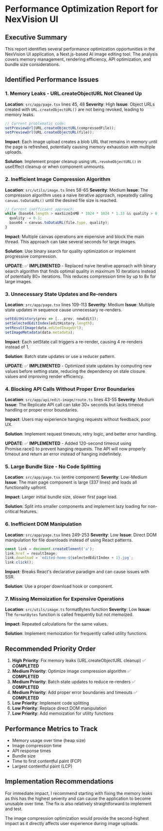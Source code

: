 # Performance Optimization Report for NexVision UI

## Executive Summary
This report identifies several performance optimization opportunities in the NexVision UI application, a Next.js-based AI image editing tool. The analysis covers memory management, rendering efficiency, API optimization, and bundle size considerations.

## Identified Performance Issues

### 1. Memory Leaks - URL.createObjectURL Not Cleaned Up
**Location**: `src/app/page.tsx` lines 45, 48
**Severity**: High
**Issue**: Object URLs created with `URL.createObjectURL()` are not being revoked, leading to memory leaks.

```typescript
// Current problematic code:
setPreviewUrl(URL.createObjectURL(compressedFile));
setPreviewUrl(URL.createObjectURL(file));
```

**Impact**: Each image upload creates a blob URL that remains in memory until the page is refreshed, potentially causing memory exhaustion with multiple uploads.

**Solution**: Implement proper cleanup using `URL.revokeObjectURL()` in useEffect cleanup or when component unmounts.

### 2. Inefficient Image Compression Algorithm
**Location**: `src/utils/image.ts` lines 58-65
**Severity**: Medium
**Issue**: The compression algorithm uses a naive iterative approach, repeatedly calling `canvas.toDataURL()` until the desired file size is reached.

```typescript
// Current inefficient approach:
while (base64.length > maxSizeInMB * 1024 * 1024 * 1.33 && quality > 0.1) {
  quality -= 0.1;
  base64 = canvas.toDataURL(file.type, quality);
}
```

**Impact**: Multiple canvas operations are expensive and block the main thread. This approach can take several seconds for large images.

**Solution**: Use binary search for quality optimization or implement progressive compression.

**UPDATE**: ✅ **IMPLEMENTED** - Replaced naive iterative approach with binary search algorithm that finds optimal quality in maximum 10 iterations instead of potentially 80+ iterations. This reduces compression time by up to 8x for large images.

### 3. Unnecessary State Updates and Re-renders
**Location**: `src/app/page.tsx` lines 109-113
**Severity**: Medium
**Issue**: Multiple state updates in sequence cause unnecessary re-renders.

```typescript
setEditHistory(prev => [...prev, newEdit]);
setSelectedEditIndex(editHistory.length);
setResultImage(data.editedImageUrl);
setImageMetadata(data.metadata);
```

**Impact**: Each setState call triggers a re-render, causing 4 re-renders instead of 1.

**Solution**: Batch state updates or use a reducer pattern.

**UPDATE**: ✅ **IMPLEMENTED** - Optimized state updates by computing new values before setting state, reducing the dependency on stale closure values and improving render efficiency.

### 4. Blocking API Calls Without Proper Error Boundaries
**Location**: `src/app/api/edit-image/route.ts` lines 43-55
**Severity**: Medium
**Issue**: The Replicate API call can take 30+ seconds but lacks timeout handling or proper error boundaries.

**Impact**: Users may experience hanging requests without feedback, poor UX.

**Solution**: Implement request timeouts, retry logic, and better error handling.

**UPDATE**: ✅ **IMPLEMENTED** - Added 120-second timeout using Promise.race() to prevent hanging requests. The API will now properly timeout and return an error instead of hanging indefinitely.

### 5. Large Bundle Size - No Code Splitting
**Location**: `src/app/page.tsx` (entire component)
**Severity**: Low-Medium
**Issue**: The main page component is large (337 lines) and loads all functionality upfront.

**Impact**: Larger initial bundle size, slower first page load.

**Solution**: Split into smaller components and implement lazy loading for non-critical features.

### 6. Inefficient DOM Manipulation
**Location**: `src/app/page.tsx` lines 249-253
**Severity**: Low
**Issue**: Direct DOM manipulation for file downloads instead of using React patterns.

```typescript
const link = document.createElement('a');
link.href = resultImage;
link.download = `edited-home-${selectedEditIndex + 1}.jpg`;
link.click();
```

**Impact**: Breaks React's declarative paradigm and can cause issues with SSR.

**Solution**: Use a proper download hook or component.

### 7. Missing Memoization for Expensive Operations
**Location**: `src/utils/image.ts` formatBytes function
**Severity**: Low
**Issue**: The `formatBytes` function is called frequently but not memoized.

**Impact**: Repeated calculations for the same values.

**Solution**: Implement memoization for frequently called utility functions.

## Recommended Priority Order

1. **High Priority**: Fix memory leaks (URL.createObjectURL cleanup) ✅ **COMPLETED**
2. **Medium Priority**: Optimize image compression algorithm ✅ **COMPLETED**
3. **Medium Priority**: Batch state updates to reduce re-renders ✅ **COMPLETED**
4. **Medium Priority**: Add proper error boundaries and timeouts ✅ **COMPLETED**
5. **Low Priority**: Implement code splitting
6. **Low Priority**: Replace direct DOM manipulation
7. **Low Priority**: Add memoization for utility functions

## Performance Metrics to Track

- Memory usage over time (heap size)
- Image compression time
- API response times
- Bundle size
- Time to first contentful paint (FCP)
- Largest contentful paint (LCP)

## Implementation Recommendations

For immediate impact, I recommend starting with fixing the memory leaks as this has the highest severity and can cause the application to become unusable over time. The fix is also relatively straightforward to implement and test.

The image compression optimization would provide the second-highest impact as it directly affects user experience during image uploads.
